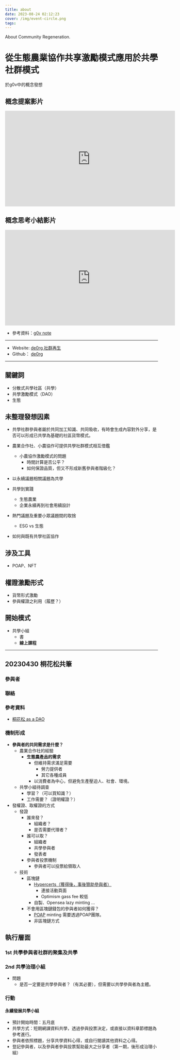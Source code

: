 ```yaml
---
title: about
date: 2023-08-24 02:12:23
cover: /img/event-circle.png
tags:
---
```


About Community Regeneration.

# 從生態農業協作共享激勵模式應用於共學社群模式


於g0v中的概念發想

<!--more-->

## 概念提案影片

<iframe width="560" height="315" src="https://www.youtube.com/embed/YgSBulExC9Q" title="YouTube video player" frameborder="0" allow="accelerometer; autoplay; clipboard-write; encrypted-media; gyroscope; picture-in-picture; web-share" allowfullscreen></iframe>

## 概念思考小結影片

<iframe width="560" height="315" src="https://www.youtube.com/embed/NhhUsUpEmVs?si=iInLY2S-MNEMUbbU" title="YouTube video player" frameborder="0" allow="accelerometer; autoplay; clipboard-write; encrypted-media; gyroscope; picture-in-picture; web-share" allowfullscreen></iframe>

- 參考資料：[g0v note](https://g0v.hackmd.io/aW3DP4URTCSbg778VS8FZQ)
---
- Website: [de0rg 社群再生](https://de0rg.github.io/)
- Github： [de0rg](https://github.com/de0rg/de0rg.github.io)

---
## 關鍵詞

- 分散式共學社區（共學）
- 共學激勵模式（DAO）
- 生態

## 未整理發想因素

- 共學社群參與者屬於共同加工知識、共同吸收，有時會生成內容對外分享，是否可以形成已共學為基礎的社區貨幣模式。
- 農業合作社、小農協作可提供共學社群模式相互借鑑
    - 小農協作激勵模式的問題
        - 時間計算是否公平？
        - 如何保證品質，但又不形成新舊參與者階級化？
- 以永續議題相關議題為共學
- 共學到實踐
    - 生態農業
    - 企業永續再到社會用續設計
- 熱門議題及重要小眾議題間的取捨
    - ESG vs 生態

- 如何與既有共學社區協作

## 涉及工具

- POAP、NFT


## 權證激勵形式

- 貨幣形式激勵
- 參與權證之利用（履歷？）


## 開始模式

- 共學小組
    - 書
    - **線上課程**

---
## 20230430 桐花松共筆


### 參與者

### 聯絡

### 參考資料
- [桐花松 as a DAO](https://g0v.hackmd.io/eRTVQh6_ToalyEUfGsiZ_g)


### 機制形成
- **參與者的共同需求是什麼？**
    - 農業合作社的經驗
        - **生態農產品的需求**
            - 但維持需求滿足需要
                - 勞力提供者
                - 其它各種成員
            - 以消費者為中心，但避免生產壓迫人、社會、環境。
    - 共學小組待調查
        - 學習？（可以買知識？）
        - 工作需要？（證明權證？）
- 發權證、取權證的方式
    - 發證
        - 誰來發？
            - 組織者？
            - 是否需要代理者？
        - 誰可以取？
            - 組織者
            - 共學參與者
            - 發表者
        - 參與者投票機制
            - 參與者可以投票給領取人
    - 技術
        - 區塊鏈
            - [Hypercerts（獲得後，事後贊助參與者）](https://hypercerts.org/app/create)
                - 連接活動頁面
                - Optimism gass fee 較低
            - 自製、Opensea lazy minting ...
        - 不會用區塊鏈錢包的參與者如何獲得？
            - [POAP](https://poap.xyz/) minting 需要透過POAP團隊。
            - 非區塊鏈方式



## 執行層面


### 1st 共學參與者社群的聚集及共學

### 2nd 共學治理小組

- 問題
    - 是否一定要是共學參與者？（有其必要），但需要以共學參與者為主體。


### 行動


#### 永續發展共學小組

- 預計開始時間：五月底
- 共學方式：短期網課資料共學，透過參與投票決定，或直接以資料章節標題為參考進行。
- 參與者依照標題，分享共學資料心得，或自行閱讀其他資料之心得。
- 登記參與者，以及參與者參與投票幫助最大之分享者（第一期，後形成治理小組）